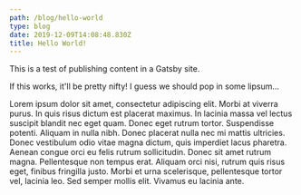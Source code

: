 ```yaml
---
path: /blog/hello-world
type: blog
date: 2019-12-09T14:08:48.830Z
title: Hello World!
---
```

This is a test of publishing content in a Gatsby site.

If this works, it'll be pretty nifty! I guess we should pop in some lipsum...

Lorem ipsum dolor sit amet, consectetur adipiscing elit. Morbi at viverra purus. In quis risus dictum est placerat maximus. In lacinia massa vel lectus suscipit blandit nec eget quam. Donec eget rutrum tortor. Suspendisse potenti. Aliquam in nulla nibh. Donec placerat nulla nec mi mattis ultricies. Donec vestibulum odio vitae magna dictum, quis imperdiet lacus pharetra. Aenean congue orci eu felis rutrum sollicitudin. Donec sit amet rutrum magna. Pellentesque non tempus erat. Aliquam orci nisi, rutrum quis risus eget, finibus fringilla justo. Morbi et urna scelerisque, pellentesque tortor vel, lacinia leo. Sed semper mollis elit. Vivamus eu lacinia ante.
